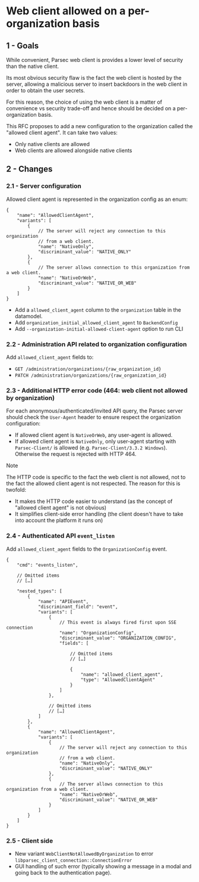<!-- Parsec Cloud (https://parsec.cloud) Copyright (c) BUSL-1.1 2016-present Scille SAS -->

# Web client allowed on a per-organization basis

## 1 - Goals

While convenient, Parsec web client is provides a lower level of security than the native client.

Its most obvious security flaw is the fact the web client is hosted by the server, allowing
a malicious server to insert backdoors in the web client in order to obtain the user secrets.

For this reason, the choice of using the web client is a matter of convenience vs security trade-off
and hence should be decided on a per-organization basis.

This RFC proposes to add a new configuration to the organization called the "allowed client agent".
It can take two values:

- Only native clients are allowed
- Web clients are allowed alongside native clients

## 2 - Changes

### 2.1 - Server configuration

Allowed client agent is represented in the organization config as an enum:

```json5
{
    "name": "AllowedClientAgent",
    "variants": [
        {
            // The server will reject any connection to this organization
            // from a web client.
            "name": "NativeOnly",
            "discriminant_value": "NATIVE_ONLY"
        },
        {
            // The server allows connection to this organization from a web client.
            "name": "NativeOrWeb",
            "discriminant_value": "NATIVE_OR_WEB"
        }
    ]
}
```

- Add a `allowed_client_agent` column to the `organization` table in the datamodel.
- Add `organization_initial_allowed_client_agent` to `BackendConfig`
- Add `--organization-initial-allowed-client-agent` option to run CLI

### 2.2 - Administration API related to organization configuration

Add `allowed_client_agent` fields to:

- `GET /administration/organizations/{raw_organization_id}`
- `PATCH /administration/organizations/{raw_organization_id}`

### 2.3 - Additional HTTP error code (464: web client not allowed by organization)

For each anonymous/authenticated/invited API query, the Parsec server should check the `User-Agent`
header to ensure respect the organization configuration:

- If allowed client agent is `NativeOrWeb`, any user-agent is allowed.
- If allowed client agent is `NativeOnly`, only user-agent starting with `Parsec-Client/` is allowed
  (e.g. `Parsec-Client/3.3.2 Windows`). Otherwise the request is rejected with HTTP 464.

> [!NOTE]
> The HTTP code is specific to the fact the web client is not allowed, not to the fact
> the allowed client agent is not respected. The reason for this is twofold:
>
> - It makes the HTTP code easier to understand (as the concept of "allowed client agent" is not obvious)
> - It simplifies client-side error handling (the client doesn't have to take into account the platform it runs on)

### 2.4 - Authenticated API `event_listen`

Add `allowed_client_agent` fields to the `OrganizationConfig` event.

```json5
{
    "cmd": "events_listen",

    // Omitted items
    // […]

    "nested_types": [
        {
            "name": "APIEvent",
            "discriminant_field": "event",
            "variants": [
                {
                    // This event is always fired first upon SSE connection
                    "name": "OrganizationConfig",
                    "discriminant_value": "ORGANIZATION_CONFIG",
                    "fields": [

                        // Omitted items
                        // […]

                        {
                            "name": "allowed_client_agent",
                            "type": "AllowedClientAgent"
                        }
                    ]
                },

                // Omitted items
                // […]
            ]
        },
        {
            "name": "AllowedClientAgent",
            "variants": [
                {
                    // The server will reject any connection to this organization
                    // from a web client.
                    "name": "NativeOnly",
                    "discriminant_value": "NATIVE_ONLY"
                },
                {
                    // The server allows connection to this organization from a web client.
                    "name": "NativeOrWeb",
                    "discriminant_value": "NATIVE_OR_WEB"
                }
            ]
        }
    ]
}
```

### 2.5 - Client side

- New variant `WebClientNotAllowedByOrganization` to error `libparsec_client_connection::ConnectionError`
- GUI handling of such error (typically showing a message in a modal and going back to the authentication page).
